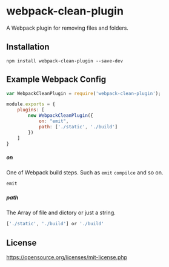 # webpack-clean-plugin
A Webpack plugin for removing files and folders.


## Installation
``
npm install webpack-clean-plugin --save-dev
``


## Example Webpack Config
``` javascript
var WebpackCleanPlugin = require('webpack-clean-plugin');

module.exports = {
    plugins: [
        new WebpackCleanPlugin({
            on: "emit",
            path: ['./static', './build']
        })
    ]
}
```


##### on
One of Webpack build steps. Such as `emit` `compilce` and so on.
```javascript
emit
```


##### path
The Array of file and dictory or just a string.
```javascript
['./static', './build'] or './build'
```


## License
https://opensource.org/licenses/mit-license.php
